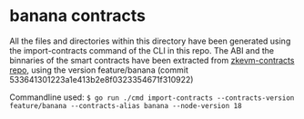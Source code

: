 # banana contracts

All the files and directories within this directory have been generated using the import-contracts command of the CLI in this repo.
The ABI and the binnaries of the smart contracts have been extracted from [zkevm-contracts repo](https://github.com/0xPolygonHermez/zkevm-contracts), using the version feature/banana (commit 533641301223a1e413b2e8f0323354671f310922)

Commandline used: ` $ go run ./cmd import-contracts --contracts-version feature/banana --contracts-alias banana --node-version 18 `

